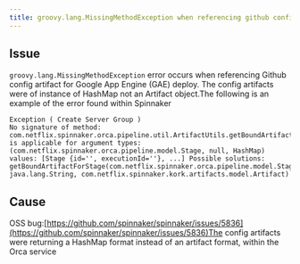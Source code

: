 ```yaml
---
title: groovy.lang.MissingMethodException when referencing github config artifact for Google App Engine
---
```


## Issue
```groovy.lang.MissingMethodException``` error occurs when referencing Github config artifact for Google App Engine (GAE) deploy. The config artifacts were of instance of HashMap not an Artifact object.The following is an example of the error found within Spinnaker
```
Exception ( Create Server Group )
No signature of method: com.netflix.spinnaker.orca.pipeline.util.ArtifactUtils.getBoundArtifactForStage() is applicable for argument types: (com.netflix.spinnaker.orca.pipeline.model.Stage, null, HashMap) values: [Stage {id='', executionId=''}, ...] Possible solutions: getBoundArtifactForStage(com.netflix.spinnaker.orca.pipeline.model.Stage, java.lang.String, com.netflix.spinnaker.kork.artifacts.model.Artifact)
```

## Cause
OSS bug:[https://github.com/spinnaker/spinnaker/issues/5836](https://github.com/spinnaker/spinnaker/issues/5836)The config artifacts were returning a HashMap format instead of an artifact format, within the Orca service

